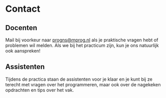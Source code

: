 # Contact

## Docenten

Mail bij voorkeur naar <progns@mprog.nl> als je praktische vragen hebt of problemen wil melden. Als we bij het practicum zijn, kun je ons natuurlijk ook aanspreken!

## Assistenten

Tijdens de practica staan de assistenten voor je klaar en je kunt bij ze terecht met vragen over het programmeren, maar ook over de nagekeken opdrachten en tips over het vak.

